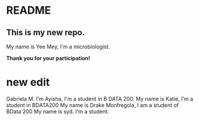 # README
## This is my new repo.
My name is Yee Mey, I'm a microbiologist.

**Thank you for your participation!**
# new edit
Gabriela M.
I'm Ayisha, I'm a student in B DATA 200. 
My name is Katie, I'm a student in BDATA200
My name is Drake Monfregola, I am a student of BData 200
My name is syd. I'm a student.